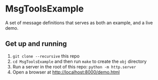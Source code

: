 # MsgToolsExample
A set of message definitions that serves as both an example, and a live demo.


## Get up and running

1. `git clone --recursive` this repo
2. `cd MsgToolsExample` and then run `make` to create the `obj` directory
3. Run a server in the root of this repo:
`python -m http.server`
4. Open a browser at [http://localhost:8000/demo.html](http://localhost:8000/demo.html)
